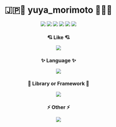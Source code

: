 <h1 align="center">🇯🇵🚀 yuya_morimoto 🚀🇯🇵</h1>

<div align="center">
  <img src="https://github-profile-trophy.vercel.app/?username=yuya-morimoto&row=2&column=8&theme=onedark"/>
  <img src="http://github-profile-summary-cards.vercel.app/api/cards/profile-details?username=yuya-morimoto&theme=github_dark"/>
  <img src="http://github-profile-summary-cards.vercel.app/api/cards/repos-per-language?username=yuya-morimoto&theme=github_dark"/>
  <img src="http://github-profile-summary-cards.vercel.app/api/cards/most-commit-language?username=yuya-morimoto&theme=github_dark"/>
  <img src="http://github-profile-summary-cards.vercel.app/api/cards/stats?username=yuya-morimoto&theme=github_dark"/>
  <img src="http://github-profile-summary-cards.vercel.app/api/cards/productive-time?username=yuya-morimoto&theme=github_dark&utcOffset=9"/>
</div>

<div align="center">
  <h3>💘 Like 💘</h3>
  <img src="https://skillicons.dev/icons?i=py,ts,django,react,svelte,docker,vscode&perline=10" />
  
  <h3>✨ Language ✨</h3>
  <img src="https://skillicons.dev/icons?i=html,css,js,ts,py,cs,java,swift,go&perline=10" />

  <h3>🌱 Library or Framework 🌱</h3>
  <img src="https://skillicons.dev/icons?i=astro,django,dotnet,emotion,jest,nestjs,nextjs,react,redux,svelte,tailwind,spring,styledcomponents&perline=10" />

  <h3>⚡️ Other ⚡️</h3>
  <img src="https://skillicons.dev/icons?i=awsl,azure,gcp,apollo,cloudflare,docker,figma,firebase,git,github,githubactions,grafana,graphql,heroku,linux,md,mongodb,postgres,prometheus,vercel,vite,vscode&perline=10" />
</div>
